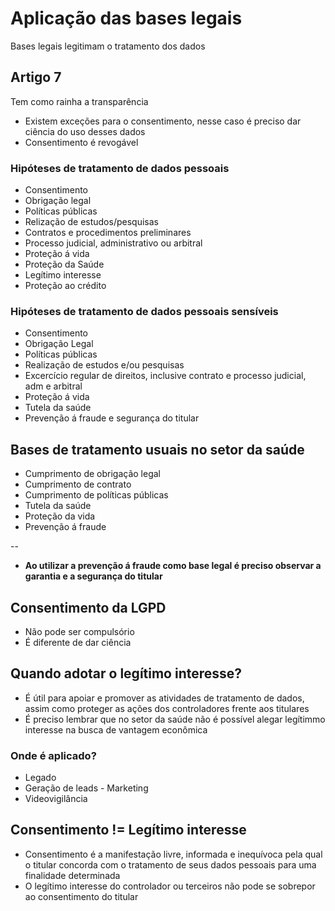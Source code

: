 # Aplicação das bases legais

Bases legais legitimam o tratamento dos dados

## Artigo 7

Tem como rainha a transparência

- Existem exceções para o consentimento, nesse caso é preciso dar ciência do uso desses dados
- Consentimento é revogável

### Hipóteses de tratamento de dados pessoais

- Consentimento
- Obrigação legal
- Políticas públicas
- Relização de estudos/pesquisas
- Contratos e procedimentos preliminares
- Processo judicial, administrativo ou arbitral
- Proteção á vida
- Proteção da Saúde
- Legítimo interesse
- Proteção ao crédito

### Hipóteses de tratamento de dados pessoais sensíveis

- Consentimento
- Obrigação Legal
- Políticas públicas
- Realização de estudos e/ou pesquisas
- Excercício regular de direitos, inclusive contrato e processo judicial, adm e arbitral
- Proteção á vida
- Tutela da saúde
- Prevenção á fraude e segurança do titular

## Bases de tratamento usuais no setor da saúde

- Cumprimento de obrigação legal
- Cumprimento de contrato
- Cumprimento de políticas públicas
- Tutela da saúde
- Proteção da vida
- Prevenção á fraude

--

- **Ao utilizar a prevenção á fraude como base legal é preciso observar a garantia e a segurança do titular**

## Consentimento da LGPD

- Não pode ser compulsório
- É diferente de dar ciência

## Quando adotar o legítimo interesse?

- É útil para apoiar e promover as atividades de tratamento de dados, assim como proteger as ações dos controladores frente aos titulares
- É preciso lembrar que no setor da saúde não é possível alegar legítimmo interesse na busca de vantagem econômica

### Onde é aplicado?

- Legado
- Geração de leads - Marketing
- Videovigilância

## Consentimento != Legítimo interesse

- Consentimento é a manifestação livre, informada e inequívoca pela qual o titular concorda com o tratamento de seus dados pessoais para uma finalidade determinada
- O legítimo interesse do controlador ou terceiros não pode se sobrepor ao consentimento do titular
